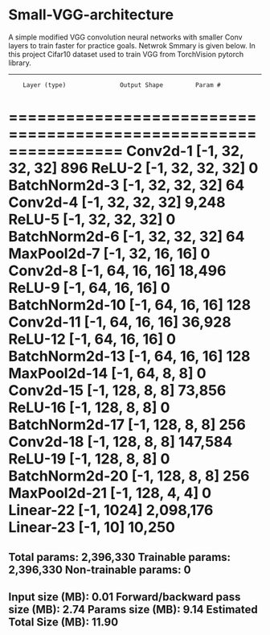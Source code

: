 # Small-VGG-architecture
A simple modified VGG convolution neural networks with smaller Conv layers to train faster for practice goals. Netwrok Smmary is given below. In this project Cifar10 dataset used to train VGG from TorchVision pytorch library.

----------------------------------------------------------------
        Layer (type)               Output Shape         Param #
================================================================
            Conv2d-1           [-1, 32, 32, 32]             896
              ReLU-2           [-1, 32, 32, 32]               0
       BatchNorm2d-3           [-1, 32, 32, 32]              64
            Conv2d-4           [-1, 32, 32, 32]           9,248
              ReLU-5           [-1, 32, 32, 32]               0
       BatchNorm2d-6           [-1, 32, 32, 32]              64
         MaxPool2d-7           [-1, 32, 16, 16]               0
            Conv2d-8           [-1, 64, 16, 16]          18,496
              ReLU-9           [-1, 64, 16, 16]               0
      BatchNorm2d-10           [-1, 64, 16, 16]             128
           Conv2d-11           [-1, 64, 16, 16]          36,928
             ReLU-12           [-1, 64, 16, 16]               0
      BatchNorm2d-13           [-1, 64, 16, 16]             128
        MaxPool2d-14             [-1, 64, 8, 8]               0
           Conv2d-15            [-1, 128, 8, 8]          73,856
             ReLU-16            [-1, 128, 8, 8]               0
      BatchNorm2d-17            [-1, 128, 8, 8]             256
           Conv2d-18            [-1, 128, 8, 8]         147,584
             ReLU-19            [-1, 128, 8, 8]               0
      BatchNorm2d-20            [-1, 128, 8, 8]             256
        MaxPool2d-21            [-1, 128, 4, 4]               0
           Linear-22                 [-1, 1024]       2,098,176
           Linear-23                   [-1, 10]          10,250
================================================================
Total params: 2,396,330
Trainable params: 2,396,330
Non-trainable params: 0
----------------------------------------------------------------
Input size (MB): 0.01
Forward/backward pass size (MB): 2.74
Params size (MB): 9.14
Estimated Total Size (MB): 11.90
----------------------------------------------------------------
